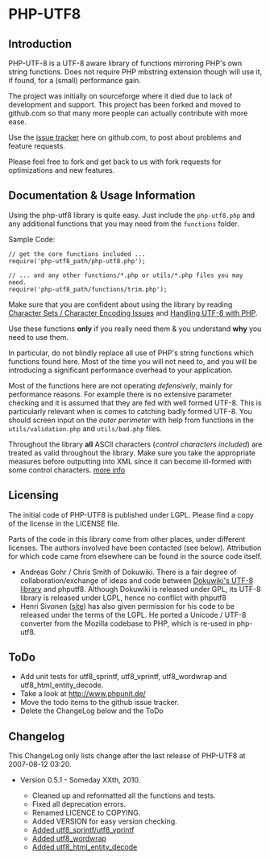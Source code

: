 PHP-UTF8
========

Introduction
------------

PHP-UTF-8 is a UTF-8 aware library of functions mirroring PHP's own string functions. Does not require PHP mbstring extension though will use it, if found, for a (small) performance gain.

The project was initially on sourceforge where it died due to lack of development and support. This project has been forked and moved to github.com so that many more people can actually contribute with more ease.

Use the [issue tracker][1] here on github.com, to post about problems and feature requests.

Please feel free to fork and get back to us with fork requests for optimizations and new features.

Documentation & Usage Information
---------------------------------

Using the php-utf8 library is quite easy. Just include the `php-utf8.php` and any additional functions that you may need from the `functions` folder.

Sample Code:

    // get the core functions included ...
    require('php-utf8_path/php-utf8.php');

    // ... and any other functions/*.php or utils/*.php files you may need.
    require('php-utf8_path/functions/trim.php');

Make sure that you are confident about using the library by reading [Character Sets / Character Encoding Issues][2] and [Handling UTF-8 with PHP][3].

Use these functions **only** if you really need them & you understand **why** you need to use them.

In particular, do not blindly replace all use of PHP's string functions which functions found here. Most of the time you will not need to, and you will be introducing a significant performance overhead to your application.

Most of the functions here are not operating *defensively*, mainly for performance reasons. For example there is no extensive parameter checking and it is assumed that they are fed with well formed UTF-8. This is particularly relevant when is comes to catching badly formed UTF-8. You should screen input on the *outer perimeter* with help from functions in the `utils/validation.php` and `utils/bad.php` files.

Throughout the library **all** ASCII characters (*control characters included*) are treated as valid throughout the library. Make sure you take the appropriate measures before outputting into XML since it can become ill-formed with some control characters. [more info][5]

Licensing
---------
The initial code of PHP-UTF8 is published under LGPL. Please find a copy of the license in the LICENSE file.

Parts of the code in this library come from other places, under different licenses.
The authors involved have been contacted (see below).
Attribution for which code came from elsewhere can be found in the source code itself.

 - Andreas Gohr / Chris Smith of Dokuwiki. There is a fair degree of collaboration/exchange of ideas and code between [Dokuwiki's UTF-8 library][6] and phputf8. Although Dokuwiki is released under GPL, its UTF-8 library is released under LGPL, hence no conflict with phputf8
 - Henri Sivonen ([site][7]) has also given permission for his code to be released under the terms of the LGPL. He ported a Unicode / UTF-8 converter from the Mozilla codebase to PHP, which is re-used in php-utf8.

ToDo
----
 - Add unit tests for utf8_sprintf, utf8_vprintf, utf8_wordwrap and utf8_html_entity_decode.
 - Take a look at http://www.phpunit.de/
 - Move the todo items to the github issue tracker.
 - Delete the ChangeLog below and the ToDo

Changelog
---------
This ChangeLog only lists change after the last release of PHP-UTF8 at 2007-08-12 03:20.

* Version 0.5.1 - Someday XXth, 2010.

  - Cleaned up and reformatted all the functions and tests.
  - Fixed all deprecation errors.
  - Renamed LICENCE to COPYING.
  - Added VERSION for easy version checking.
  - [Added utf8_sprintf/utf8_vprintf][8]
  - [Added utf8_wordwrap][9]
  - [Added utf8_html_entity_decode][10]


  [1]: http://github.com/FSX/php-utf8/issues
  [2]: http://www.phpwact.org/php/i18n/charsets
  [3]: http://www.phpwact.org/php/i18n/utf-8
  [4]: http://www.phpwact.org/php/i18n/utf-8
  [5]: http://hsivonen.iki.fi/producing-xml/#controlchar
  [6]: http://dev.splitbrain.org/view/darcs/dokuwiki/inc/utf8.php
  [7]: http://hsivonen.iki.fi/php-utf8/
  [8]: http://sourceforge.net/tracker/?func=detail&aid=1804663&group_id=142846&atid=753845
  [9]: http://sourceforge.net/tracker/?func=detail&aid=1804661&group_id=142846&atid=753845
  [10]: http://sourceforge.net/tracker/?func=detail&aid=1783133&group_id=142846&atid=753845